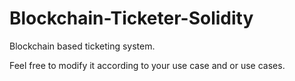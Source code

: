 # Blockchain-Ticketer-Solidity
Blockchain based ticketing system.

Feel free to modify it according to your use case and or use cases.
